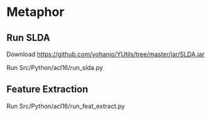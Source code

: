 # Metaphor

## Run SLDA
Download https://github.com/yohanjo/YUtils/tree/master/jar/SLDA.jar

Run Src/Python/acl16/run_slda.py

## Feature Extraction
Run Src/Python/acl16/run_feat_extract.py
